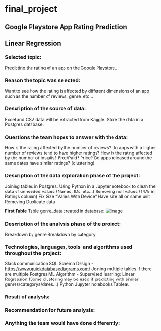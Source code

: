 # final_project

## Google Playstore App Rating Prediction


## Linear Regression
###  Selected topic:
Predicting the rating of an app on the Google Playstore..
###  Reason the topic was selected:
Want to see how the rating is affected by different dimensions of an app such as the number of reviews, genre, etc…
###  Description of the source of data:
Excel and CSV data will be extracted from Kaggle.
Store the data in a Postgres database.
### Questions the team hopes to answer with the data:
How is the rating affected by the number of reviews?
Do apps with a higher number of reviews tend to have higher ratings?
How is the rating affected by the number of installs?
Free/Paid? Price? 
Do apps released around the same dates have similar ratings? (clustering)
### Description of the data exploration phase of the project:
Joining tables in Postgres.
Using Python in a Jupyter notebook to clean the data of unneeded values (Names, IDs, etc…)
Removing null values (1475 in Ratings column)
Fix Size “Varies With Device”
Have size all on same unit
Removing Duplicate data

**First Table**
Table genre_data created in database:
![image](https://user-images.githubusercontent.com/96017493/170596067-1087d67e-5fb7-4358-90ff-b5dd80a74905.png)

### Description of the analysis phase of the project:
Breakdown by genre
Breakdown by category
### Technologies, languages, tools, and algorithms used throughout the project:
Slack communication
SQL Schema Design - https://www.quickdatabasediagrams.com/
Joining multiple tables if there are multiple
Postgres
ML Algorithm - Supervised learning: Linear Regression (Some clustering may be used if predicting with similar genres/categorys/dates…)
Python
Jupyter notebooks
Tableau
### Result of analysis:
### Recommendation for future analysis:
### Anything the team would have done differently:


